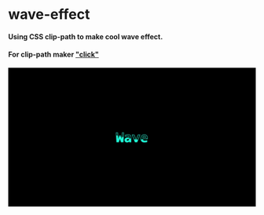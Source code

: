 # wave-effect

#### Using CSS clip-path to make cool wave effect.

#### For clip-path maker ["click"](https://bennettfeely.com/clippy/)

![](https://github.com/berkcantelseren/wave-effect/blob/main/gif.gif)
